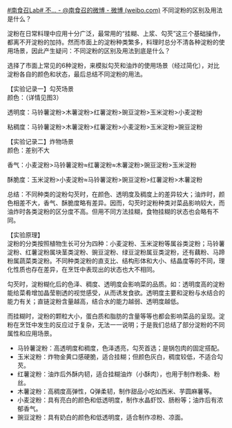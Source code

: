 [\#南食召Lab\# 不... - @南食召的微博 - 微博 (weibo.com)](https://weibo.com/7432129762/MdCZ6g3cL?pagetype=fav)
不同淀粉的区别及用法是什么？  
  
淀粉在日常料理中应用十分广泛，最常用的“挂糊、上浆、勾芡”这三个基础操作，都离不开淀粉的加持。然而市面上的淀粉种类繁多，料理时总分不清各种淀粉的使用场景，因此产生疑问：不同淀粉的区别及用法到底是什么？  
  
选择了市面上常见的6种淀粉，来模拟勾芡和油炸的使用场景（经过简化），对比淀粉各自的颜色和状态，最后总结不同淀粉的用法。  
  
【实验记录一】勾芡场景  
颜色：（详情见图3）  
  
透明度：马铃薯淀粉>木薯淀粉>红薯淀粉>豌豆淀粉>玉米淀粉>小麦淀粉  
  
粘稠度：马铃薯淀粉>木薯淀粉>红薯淀粉>小麦淀粉>玉米淀粉>豌豆淀粉  
  
【实验记录二】炸物场景  
颜色：差别不大  
  
香气：小麦淀粉>马铃薯淀粉≈红薯淀粉≈木薯淀粉>豌豆淀粉>玉米淀粉  
  
酥脆度：玉米淀粉>小麦淀粉≈马铃薯淀粉>豌豆淀粉>红薯淀粉>木薯淀粉  
  
总结：不同种类的淀粉勾芡时，在颜色、透明度及稠度上的差异较大；油炸时，颜色相差不大，香气、酥脆度略有差异。因而，勾芡时淀粉种类对菜品影响较大，而油炸时各类淀粉的区分度不高。但用不同方法挂糊，食物挂糊的状态也会略有不同。  
  
【实验原理】  
淀粉的分类按照植物生长可分为四种：小麦淀粉、玉米淀粉等属谷类淀粉；马铃薯淀粉、红薯淀粉属块茎类淀粉、豌豆淀粉、绿豆淀粉属豆类淀粉，还有藕粉、马蹄粉属蔬菜类淀粉。不同种类淀粉的直支比、结构形体和大小、结晶度等的不同，理化性质也存在差异，在烹饪中表现出的状态也大不相同。  
  
勾芡时，淀粉糊化后的色泽、稠度、透明度会影响菜的品质。如：透明度高的淀粉能给菜肴增加晶莹剔透的视觉感受，从而诱发食欲。透明度主要和淀粉与水结合的能力有关；直链淀粉含量越高，结合水的能力越弱、透明度越低。  
  
而挂糊时，淀粉的颗粒大小，蛋白质和脂肪的含量等等也都会影响菜品的呈现。淀粉在烹饪中发生的反应过于复杂，无法一一说明；于是我们总结了部分淀粉的不同属性和应用场景。  
  
- 马铃薯淀粉：高透明度和稠度，色泽透亮，勾芡首选；是锅包肉的固定搭配。  
- 玉米淀粉：炸物金黄口感硬脆，适合挂糊；但颜色灰白，稠度较低，不适合勾芡。  
- 红薯淀粉：油炸后外酥内韧，适合挂糊油炸（小酥肉），也用于制作粉条、粉丝。  
- 木薯淀粉：高稠度高弹性，Q弹柔韧，制作甜品小吃如西米、芋圆麻薯等。  
- 小麦淀粉：具有亮白的颜色和低透明度，制作水晶虾饺、肠粉等；油炸后有浓郁香气。  
- 豌豆淀粉：具有奶白的颜色和低透明度，适合制作凉粉、凉面。
